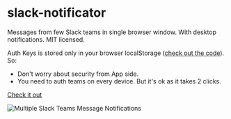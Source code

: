 # slack-notificator
Messages from few Slack teams in single browser window. With desktop notifications. MIT licensed.

Auth Keys is stored only in your browser localStorage ([check out the code](https://github.com/jeka-kiselyov/slack-notificator/blob/master/scripts/slackAuth.js)). So:

 - Don't worry about security from App side.
 - You need to auth teams on every device. But it's ok as it takes 2 clicks.

[Check it out](http://jeka-kiselyov.github.io/slack-notificator/) 

![Multiple Slack Teams Message Notifications](http://jeka-kiselyov.github.io/slack-notificator/Screenshot.png)


